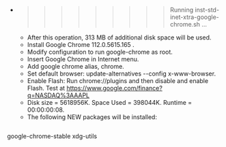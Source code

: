 * >>>>>>>>> Running inst-std-inet-xtra-google-chrome.sh ...
  * After this operation, 313 MB of additional disk space will be used.
  * Install Google Chrome 112.0.5615.165 .
  * Modify configuration to run google-chrome as root.
  * Insert Google Chrome in Internet menu.
  * Add google chrome alias, chrome.
  * Set default browser: update-alternatives --config x-www-browser.
  * Enable Flash: Run chrome://plugins and then disable and enable Flash. Test at https://www.google.com/finance?q=NASDAQ%3AAAPL
  * Disk size = 5618956K. Space Used = 398044K. Runtime = 00:00:00:08.
  * The following NEW packages will be installed:
  ```bash
google-chrome-stable xdg-utils
  ```
